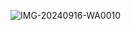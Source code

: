 

![IMG-20240916-WA0010](https://github.com/user-attachments/assets/89101888-1635-441f-9e03-184a0fc03e49)
